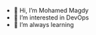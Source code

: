 - 👋 Hi, I’m Mohamed Magdy
- 👀 I’m interested in DevOps
- 🌱 I’m always learning 


<!---
mohamedmagdy8000/mohamedmagdy8000 is a ✨ special ✨ repository because its `README.md` (this file) appears on your GitHub profile.
You can click the Preview link to take a look at your changes.
--->
